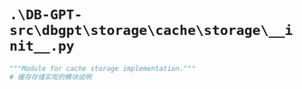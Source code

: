 # `.\DB-GPT-src\dbgpt\storage\cache\storage\__init__.py`

```py
"""Module for cache storage implementation."""
# 缓存存储实现的模块说明
```